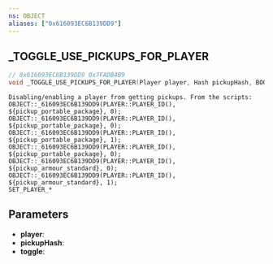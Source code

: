 ```yaml
---
ns: OBJECT
aliases: ["0x616093EC6B139DD9"]
---
```

## _TOGGLE_USE_PICKUPS_FOR_PLAYER

```c
// 0x616093EC6B139DD9 0x7FADB4B9
void _TOGGLE_USE_PICKUPS_FOR_PLAYER(Player player, Hash pickupHash, BOOL toggle);
```

```
Disabling/enabling a player from getting pickups. From the scripts:
OBJECT::_616093EC6B139DD9(PLAYER::PLAYER_ID(), ${pickup_portable_package}, 0);
OBJECT::_616093EC6B139DD9(PLAYER::PLAYER_ID(), ${pickup_portable_package}, 0);
OBJECT::_616093EC6B139DD9(PLAYER::PLAYER_ID(), ${pickup_portable_package}, 1);
OBJECT::_616093EC6B139DD9(PLAYER::PLAYER_ID(), ${pickup_portable_package}, 0);
OBJECT::_616093EC6B139DD9(PLAYER::PLAYER_ID(), ${pickup_armour_standard}, 0);
OBJECT::_616093EC6B139DD9(PLAYER::PLAYER_ID(), ${pickup_armour_standard}, 1);
SET_PLAYER_*
```

## Parameters
* **player**: 
* **pickupHash**: 
* **toggle**: 

